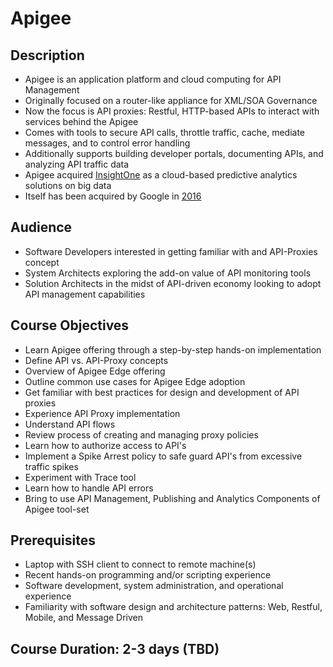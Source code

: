 # Apigee

## Description

* Apigee is an application platform and cloud computing for API Management
* Originally focused on a router-like appliance for XML/SOA Governance
* Now the focus is API proxies: Restful, HTTP-based APIs to interact with services behind the Apigee
* Comes with tools to secure API calls, throttle traffic, cache, mediate messages, and to control error handling
* Additionally supports building developer portals, documenting APIs, and analyzing API traffic data  
* Apigee acquired [InsightOne](https://www.crunchbase.com/organization/insightsone#section-overview) as a cloud-based predictive analytics solutions on big data
* Itself has been acquired by Google in [2016](https://apigee.com/about/apigee-has-joined-google)

## Audience

* Software Developers interested in getting familiar with and API-Proxies concept
* System Architects exploring the add-on value of API monitoring tools 
* Solution Architects in the midst of API-driven economy looking to adopt API management capabilities

## Course Objectives


* Learn Apigee offering through a step-by-step hands-on implementation 
* Define API vs. API-Proxy concepts
* Overview of Apigee Edge offering
* Outline common use cases for Apigee Edge adoption
* Get familiar with best practices for design and development of API proxies
* Experience API Proxy implementation
* Understand API flows
* Review process of creating and managing proxy policies
* Learn how to authorize access to API's
* Implement a Spike Arrest policy to safe guard API's from excessive traffic spikes
* Experiment with Trace tool
* Learn how to handle API errors 
* Bring to use API Management, Publishing and Analytics Components of Apigee tool-set

## Prerequisites

* Laptop with SSH client to connect to remote machine(s)
* Recent hands-on programming and/or scripting experience
* Software development, system administration, and operational experience
* Familiarity with software design and architecture patterns: Web, Restful, Mobile, and Message Driven

## Course Duration: 2-3 days (TBD)